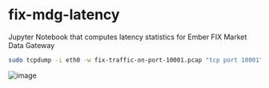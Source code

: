 # fix-mdg-latency
Jupyter Notebook that computes latency statistics for Ember FIX Market Data Gateway


```sh
sudo tcpdump -i eth0 -w fix-traffic-on-port-10001.pcap "tcp port 10001"
```
![image](https://github.com/andymalakov/fix-mdg-latency/assets/1916494/6c335650-5eeb-4f13-b5ab-679805031061)
